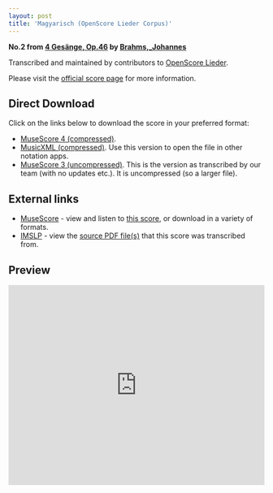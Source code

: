 ```yaml
---
layout: post
title: 'Magyarisch (OpenScore Lieder Corpus)'
---
```


__No.2 from [4 Gesänge, Op.46](https://fourscoreandmore.org/openscore/lieder/Brahms,_Johannes/4_Gesänge,_Op.46/) by [Brahms,_Johannes](https://fourscoreandmore.org/openscore/lieder/Brahms,_Johannes)__

Transcribed and maintained by contributors to [OpenScore Lieder].

Please visit the [official score page] for more information.

[official score page]: https://musescore.com/openscore-lieder-corpus/scores/5071668
[OpenScore Lieder]: https://musescore.com/openscore-lieder-corpus

## Direct Download

Click on the links below to download the score in your preferred format:
- [MuseScore 4 (compressed)](https://github.com/openscore/lieder/blob/main/scores/Brahms,_Johannes/4_Gesänge,_Op.46/2_Magyarisch/lc5071668.mscz?raw=true).
- [MusicXML (compressed)](https://github.com/openscore/lieder/blob/main/scores/Brahms,_Johannes/4_Gesänge,_Op.46/2_Magyarisch/lc5071668.mxl?raw=true). Use this version to open the file in other notation apps.
- [MuseScore 3 (uncompressed)](https://github.com/openscore/lieder/blob/main/scores/Brahms,_Johannes/4_Gesänge,_Op.46/2_Magyarisch/lc5071668.mscx?raw=true). This is the version as transcribed by our team (with no updates etc.). It is uncompressed (so a larger file).

## External links

- [MuseScore] - view and listen to [this score][MuseScore], or download in a variety of formats.
- [IMSLP] - view the [source PDF file(s)][IMSLP] that this score was transcribed from.

[MuseScore]: https://musescore.com/score/5071668
[IMSLP]: https://imslp.org/wiki/Special:ReverseLookup/79670

## Preview

<iframe width="100%" height="394" src="https://musescore.com/openscore-lieder-corpus/scores/5071668/embed" frameborder="0" allowfullscreen allow="autoplay; fullscreen"></iframe>

